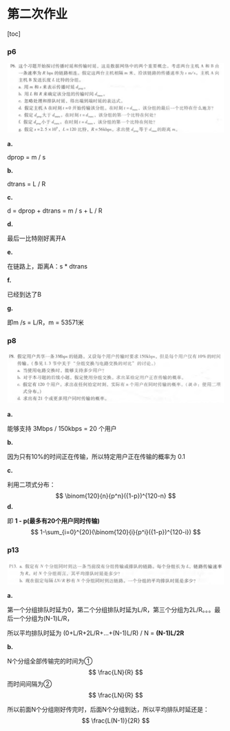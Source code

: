 # 第二次作业

[toc]



### p6

![p6](p6.png)

**a.**

dprop = m / s

**b.**

dtrans = L / R

**c.**

d = dprop + dtrans = m / s + L / R

**d.**

最后一比特刚好离开A

**e.**

在链路上，距离A：s * dtrans

**f.**

已经到达了B

**g.**

即m /s = L/R，m = 53571米



### p8

![p8](p8.png)

**a.**

能够支持 3Mbps / 150kbps = 20 个用户

**b.**

因为只有10%的时间正在传输，所以特定用户正在传输的概率为 0.1

**c.**

利用二项式分布：
$$
\binom{120}{n}{p^n}({1-p})^{120-n}
$$
**d.**

即 **1 - p(最多有20个用户同时传输)**
$$
1-\sum_{i=0}^{20}(\binom{120}{i}{p^i}({1-p})^{120-i})
$$


### p13

![p13](p13.png)

**a.**

第一个分组排队时延为0，第二个分组排队时延为L/R，第三个分组为2L/R。。。最后一个分组为(N-1)L/R，

所以平均排队时延为 (0+L/R+2L/R+...+(N-1)L/R) / N = **(N-1)L/2R**

**b.**

N个分组全部传输完的时间为① 
$$
\frac{LN}{R}
$$
而时间间隔为②
$$
\frac{LN}{R}
$$


所以前面N个分组刚好传完时，后面N个分组到达，所以平均排队时延还是：
$$
\frac{L(N-1)}{2R}
$$


